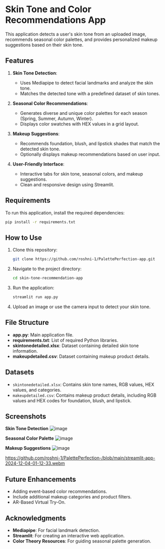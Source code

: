 
# Skin Tone and Color Recommendations App

This application detects a user's skin tone from an uploaded image, recommends seasonal color palettes, and provides personalized makeup suggestions based on their skin tone.

## Features
1. **Skin Tone Detection**:
   - Uses Mediapipe to detect facial landmarks and analyze the skin tone.
   - Matches the detected tone with a predefined dataset of skin tones.

2. **Seasonal Color Recommendations**:
   - Generates diverse and unique color palettes for each season (Spring, Summer, Autumn, Winter).
   - Displays color swatches with HEX values in a grid layout.

3. **Makeup Suggestions**:
   - Recommends foundation, blush, and lipstick shades that match the detected skin tone.
   - Optionally displays makeup recommendations based on user input.

4. **User-Friendly Interface**:
   - Interactive tabs for skin tone, seasonal colors, and makeup suggestions.
   - Clean and responsive design using Streamlit.

## Requirements
To run this application, install the required dependencies:
```bash
pip install -r requirements.txt
```

## How to Use
1. Clone this repository:
   ```bash
   git clone https://github.com/roshni-1/PalettePerfection-app.git
   ```
2. Navigate to the project directory:
   ```bash
   cd skin-tone-recommendation-app
   ```
3. Run the application:
   ```bash
   streamlit run app.py
   ```
4. Upload an image or use the camera input to detect your skin tone.

## File Structure
- **app.py**: Main application file.
- **requirements.txt**: List of required Python libraries.
- **skintonedetailed.xlsx**: Dataset containing detailed skin tone information.
- **makeupdetailed.csv**: Dataset containing makeup product details.

## Datasets
- `skintonedetailed.xlsx`: Contains skin tone names, RGB values, HEX values, and categories.
- `makeupdetailed.csv`: Contains makeup product details, including RGB values and HEX codes for foundation, blush, and lipstick.

## Screenshots
**Skin Tone Detection**
![image](https://github.com/user-attachments/assets/8a588f42-0814-4aa4-b1a8-f99865bd5fef)

**Seasonal Color Palette**
![image](https://github.com/user-attachments/assets/3d0ff8bc-ef8f-4233-9b01-d4b11c57253f)

**Makeup Suggestions** 
![image](https://github.com/user-attachments/assets/b2b5272d-825a-4d7f-b745-608aa379cd4c)

https://github.com/roshni-1/PalettePerfection-/blob/main/streamlit-app-2024-12-04-01-12-33.webm


## Future Enhancements
- Adding event-based color recommendations.
- Include additional makeup categories and product filters.
- AR-Based Virtual Try-On.

## Acknowledgments
- **Mediapipe**: For facial landmark detection.
- **Streamlit**: For creating an interactive web application.
- **Color Theory Resources**: For guiding seasonal palette generation.


